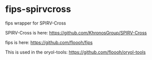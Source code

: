 # fips-spirvcross
fips wrapper for SPIRV-Cross

SPIRV-Cross is here: https://github.com/KhronosGroup/SPIRV-Cross

fips is here: https://github.com/floooh/fips

This is used in the oryol-tools: https://github.com/floooh/oryol-tools
